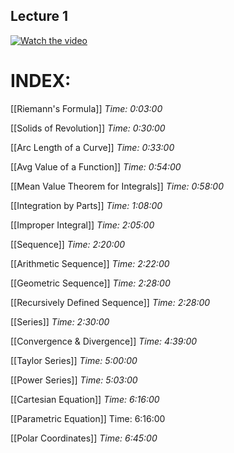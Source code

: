 ## Lecture 1
[![Watch the video](https://img.youtube.com/vi/7gigNsz4Oe8/0.jpg)](https://www.youtube.com/watch?v=7gigNsz4Oe8)
# INDEX:

[[Riemann's Formula]]
*Time: 0:03:00*

[[Solids of Revolution]]
*Time: 0:30:00*

[[Arc Length of a Curve]]
*Time: 0:33:00*

[[Avg Value of a Function]]
*Time: 0:54:00*

[[Mean Value Theorem for Integrals]]
*Time: 0:58:00*

[[Integration by Parts]]
*Time: 1:08:00*

[[Improper Integral]]
*Time: 2:05:00*

[[Sequence]]
*Time: 2:20:00*

[[Arithmetic Sequence]]
*Time: 2:22:00*

[[Geometric Sequence]]
*Time: 2:28:00*

[[Recursively Defined Sequence]]
*Time: 2:28:00*

[[Series]]
*Time: 2:30:00*

[[Convergence & Divergence]]
*Time: 4:39:00*

[[Taylor Series]]
*Time: 5:00:00*

[[Power Series]]
*Time: 5:03:00*

[[Cartesian Equation]]
*Time: 6:16:00*

[[Parametric Equation]]
Time: 6:16:00

[[Polar Coordinates]]
*Time: 6:45:00*